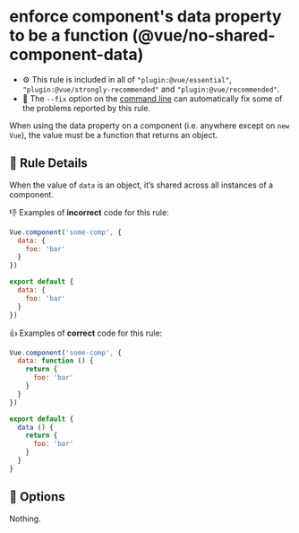 # enforce component's data property to be a function (@vue/no-shared-component-data)

- :gear: This rule is included in all of `"plugin:@vue/essential"`, `"plugin:@vue/strongly-recommended"` and `"plugin:@vue/recommended"`.
- :wrench: The `--fix` option on the [command line](http://eslint.org/docs/user-guide/command-line-interface#fix) can automatically fix some of the problems reported by this rule.

When using the data property on a component (i.e. anywhere except on `new Vue`), the value must be a function that returns an object.

## :book: Rule Details

When the value of `data` is an object, it’s shared across all instances of a component.

:-1: Examples of **incorrect** code for this rule:

```js
Vue.component('some-comp', {
  data: {
    foo: 'bar'
  }
})
```

```js
export default {
  data: {
    foo: 'bar'
  }
})
```

:+1: Examples of **correct** code for this rule:

```js
Vue.component('some-comp', {
  data: function () {
    return {
      foo: 'bar'
    }
  }
})
```

```js
export default {
  data () {
    return {
      foo: 'bar'
    }
  }
}
```

## :wrench: Options

Nothing.
